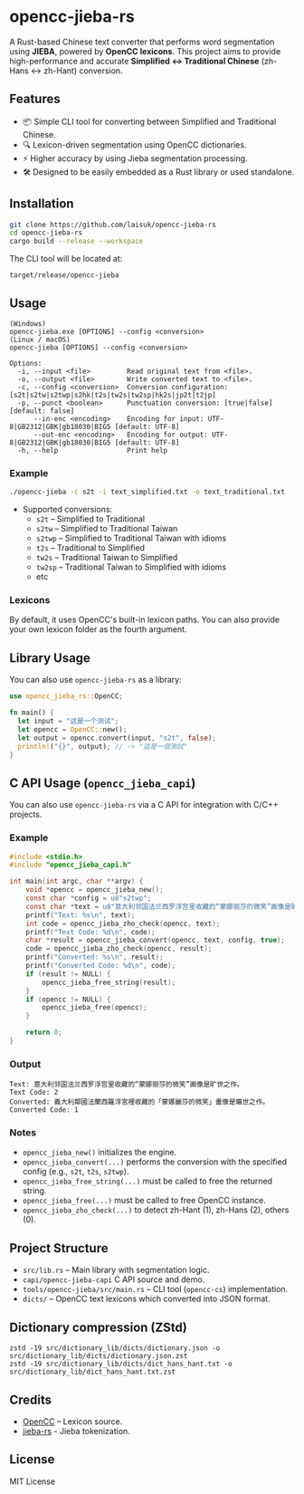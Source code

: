 # opencc-jieba-rs

A Rust-based Chinese text converter that performs word segmentation using **JIEBA**, powered by **OpenCC lexicons**. This project aims to provide high-performance and accurate **Simplified ↔ Traditional Chinese** (zh-Hans ↔ zh-Hant) conversion.

## Features

- 📦 Simple CLI tool for converting between Simplified and Traditional Chinese.
- 🔍 Lexicon-driven segmentation using OpenCC dictionaries.
- ⚡ Higher accuracy by using Jieba segmentation processing.
- 🛠️ Designed to be easily embedded as a Rust library or used standalone.

## Installation

```bash
git clone https://github.com/laisuk/opencc-jieba-rs
cd opencc-jieba-rs
cargo build --release --workspace
```

The CLI tool will be located at:

```
target/release/opencc-jieba
```

## Usage

```
(Windows)
opencc-jieba.exe [OPTIONS] --config <conversion>
(Linux / macOS)
opencc-jieba [OPTIONS] --config <conversion>

Options:
  -i, --input <file>         Read original text from <file>.
  -o, --output <file>        Write converted text to <file>.
  -c, --config <conversion>  Conversion configuration: [s2t|s2tw|s2twp|s2hk|t2s|tw2s|tw2sp|hk2s|jp2t|t2jp]
  -p, --punct <boolean>      Punctuation conversion: [true|false] [default: false]
      --in-enc <encoding>    Encoding for input: UTF-8|GB2312|GBK|gb18030|BIG5 [default: UTF-8]
      --out-enc <encoding>   Encoding for output: UTF-8|GB2312|GBK|gb18030|BIG5 [default: UTF-8]
  -h, --help                 Print help
```

### Example

```bash
./opencc-jieba -c s2t -i text_simplified.txt -o text_traditional.txt
```

- Supported conversions:
  - `s2t` – Simplified to Traditional
  - `s2tw` – Simplified to Traditional Taiwan
  - `s2twp` – Simplified to Traditional Taiwan with idioms
  - `t2s` – Traditional to Simplified
  - `tw2s` – Traditional Taiwan to Simplified
  - `tw2sp` – Traditional Taiwan to Simplified with idioms
  - etc

### Lexicons

By default, it uses OpenCC's built-in lexicon paths. You can also provide your own lexicon folder as the fourth argument.

## Library Usage

You can also use `opencc-jieba-rs` as a library:

```rust
use opencc_jieba_rs::OpenCC;

fn main() {
  let input = "这是一个测试";
  let opencc = OpenCC::new();
  let output = opencc.convert(input, "s2t", false);
  println!("{}", output); // -> "這是一個測試"
}
```

## C API Usage (`opencc_jieba_capi`)

You can also use `opencc-jieba-rs` via a C API for integration with C/C++ projects.

### Example

```c
#include <stdio.h>
#include "opencc_jieba_capi.h"

int main(int argc, char **argv) {
    void *opencc = opencc_jieba_new();
    const char *config = u8"s2twp";
    const char *text = u8"意大利邻国法兰西罗浮宫里收藏的“蒙娜丽莎的微笑”画像是旷世之作。";
    printf("Text: %s\n", text);
    int code = opencc_jieba_zho_check(opencc, text);
    printf("Text Code: %d\n", code);
    char *result = opencc_jieba_convert(opencc, text, config, true);
    code = opencc_jieba_zho_check(opencc, result);
    printf("Converted: %s\n", result);
    printf("Converted Code: %d\n", code);
    if (result != NULL) {
        opencc_jieba_free_string(result);
    }
    if (opencc != NULL) {
        opencc_jieba_free(opencc);
    }

    return 0;
}
```

### Output
```
Text: 意大利邻国法兰西罗浮宫里收藏的“蒙娜丽莎的微笑”画像是旷世之作。
Text Code: 2
Converted: 義大利鄰國法蘭西羅浮宮裡收藏的「蒙娜麗莎的微笑」畫像是曠世之作。
Converted Code: 1
```
### Notes

- `opencc_jieba_new()` initializes the engine.
- `opencc_jieba_convert(...)` performs the conversion with the specified config (e.g., `s2t`, `t2s`, `s2twp`).
- `opencc_jieba_free_string(...)` must be called to free the returned string.
- `opencc_jieba_free(...)` must be called to free OpenCC instance.
- `opencc_jieba_zho_check(...)` to detect zh-Hant (1), zh-Hans (2), others (0).


## Project Structure

- `src/lib.rs` – Main library with segmentation logic.
- `capi/opencc-jieba-capi` C API source and demo.
- `tools/opencc-jieba/src/main.rs` – CLI tool (`opencc-cs`) implementation.
- `dicts/` – OpenCC text lexicons which converted into JSON format.

## Dictionary compression (ZStd)
```
zstd -19 src/dictionary_lib/dicts/dictionary.json -o src/dictionary_lib/dicts/dictionary.json.zst
zstd -19 src/dictionary_lib/dicts/dict_hans_hant.txt -o src/dictionary_lib/dict_hans_hant.txt.zst
```

## Credits

- [OpenCC](https://github.com/BYVoid/OpenCC) – Lexicon source.
- [jieba-rs](https://github.com/messense/jieba-rs) - Jieba tokenization.

## License

MIT License


